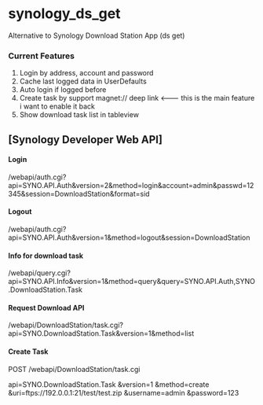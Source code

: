 # synology_ds_get
Alternative to Synology Download Station App (ds get) 

### Current Features
1. Login by address, account and password
2. Cache last logged data in UserDefaults
3. Auto login if logged before
4. Create task by support magnet:// deep link <--- this is the main feature i want to enable it back
5. Show download task list in tableview

## [Synology Developer Web API]

#### Login
/webapi/auth.cgi?api=SYNO.API.Auth&version=2&method=login&account=admin&passwd=12345&session=DownloadStation&format=sid

#### Logout
/webapi/auth.cgi?api=SYNO.API.Auth&version=1&method=logout&session=DownloadStation

#### Info for download task
/webapi/query.cgi?api=SYNO.API.Info&version=1&method=query&query=SYNO.API.Auth,SYNO.DownloadStation.Task

#### Request Download API
/webapi/DownloadStation/task.cgi?api=SYNO.DownloadStation.Task&version=1&method=list

#### Create Task
POST /webapi/DownloadStation/task.cgi

api=SYNO.DownloadStation.Task
&version=1
&method=create
&uri=ftps://192.0.0.1:21/test/test.zip
&username=admin
&password=123
